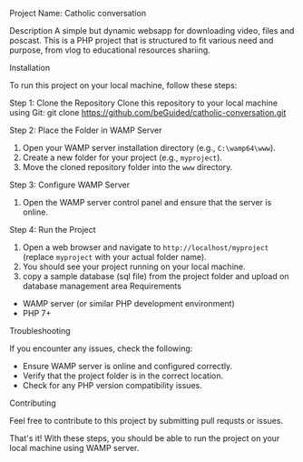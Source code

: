 
Project Name: Catholic conversation 

Description
A simple but dynamic websapp for downloading video, files and poscast.
This is a PHP project that is structured to fit various need and purpose, from vlog to educational resources shariing.

Installation

To run this project on your local machine, follow these steps:

Step 1: Clone the Repository
Clone this repository to your local machine using Git:
git clone https://github.com/beGuided/catholic-conversation.git

Step 2: Place the Folder in WAMP Server
1. Open your WAMP server installation directory (e.g., `C:\wamp64\www`).
2. Create a new folder for your project (e.g., `myproject`).
3. Move the cloned repository folder into the `www` directory.

Step 3: Configure WAMP Server
1. Open the WAMP server control panel and ensure that the server is online.

Step 4: Run the Project
1. Open a web browser and navigate to `http://localhost/myproject` (replace `myproject` with your actual folder name).
2. You should see your project running on your local machine.
3. copy a sample database (sql file) from the project folder and upload on database management area
Requirements

- WAMP server (or similar PHP development environment)
- PHP 7+


Troubleshooting

If you encounter any issues, check the following:

- Ensure WAMP server is online and configured correctly.
- Verify that the project folder is in the correct location.
- Check for any PHP version compatibility issues.

Contributing

Feel free to contribute to this project by submitting pull requsts or issues.


That's it! With these steps, you should be able to run the project on your local machine using WAMP server.
